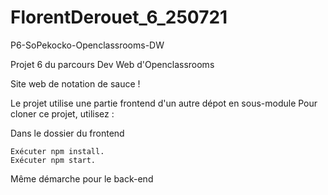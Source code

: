# FlorentDerouet_6_250721
P6-SoPekocko-Openclassrooms-DW

Projet 6 du parcours Dev Web d'Openclassrooms

Site web de notation de sauce !


Le projet utilise une partie frontend d'un autre dépot en sous-module Pour cloner ce projet, utilisez :


Dans le dossier du frontend

    Exécuter npm install.
    Exécuter npm start.
    
Même démarche pour le back-end
